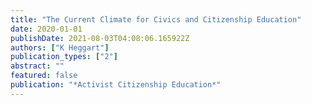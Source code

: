 ```yaml
---
title: "The Current Climate for Civics and Citizenship Education"
date: 2020-01-01
publishDate: 2021-08-03T04:08:06.165922Z
authors: ["K Heggart"]
publication_types: ["2"]
abstract: ""
featured: false
publication: "*Activist Citizenship Education*"
---
```


